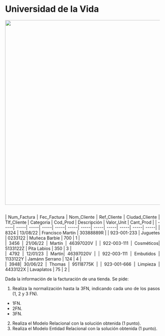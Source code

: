 <div align="justify">


# Universidad de la Vida

<div align="center">
<img src="https://images.hola.com/images/026b-12be755bd68c-88fa12421828-1000/horizontal-1200/chicos-de-acceso-a-la-universidad.jpg" width="600px"/>
</div>

</br>

| Num_Factura | Fec_Factura | Nom_Cliente | Ref_Cliente | Ciudad_Cliente | Tlf_Cliente | Categoria | Cod_Prod | Descripción | Valor_Unit | Cant_Prod |
| -----| -----| -----| -----| -----| -----| -----| -----| -----| -----| -----| -----| 
| 8324 | 13/08/22 | Francisco Martín | 30388889R | | 923-001-233 | Juguetes | 0233122 | Muñeca Barbie | 700 | 1 |  
| 3456 | 21/06/22 | Martín | 46397020V | | 922-003-111 | Cosméticos| 5133122Z | Pita Labios | 350 | 3 |  
| 4792 | 12/01/23  | Martín| 46397020V | | 922-003-111 | Embutidos | 1133122Y | Jamánn Serrano | 124 | 4 |  
| 3948| 30/06/22  | Thomas | 95118775K | | 923-001-666 | Limpieza | 4433122X | Lavaplatos | 75 | 2 | 

Dada la información de la facturación de una tienda. Se pide:
1. Realiza la normalización hasta la 3FN, indicando cada uno de los pasos (1, 2 y 3 FN).
- 1FN.
- 2FN.
- 3FN.
2. Realiza el Modelo Relacional con la solución obtenida (1 punto).
3. Realiza el Modelo Entidad Relacional con la solución obtenida (1 punto).

</div>